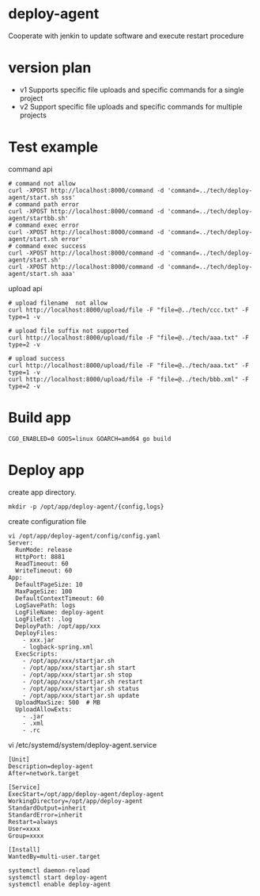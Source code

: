 # deploy-agent
Cooperate with jenkin to update software and execute restart procedure

# version plan
 * v1 Supports specific file uploads and specific commands for a single project
 * v2 Support specific file uploads and specific commands for multiple projects

# Test example
command api
```
# command not allow
curl -XPOST http://localhost:8000/command -d 'command=../tech/deploy-agent/start.sh sss'
# command path error
curl -XPOST http://localhost:8000/command -d 'command=../tech/deploy-agent/startbb.sh'
# command exec error
curl -XPOST http://localhost:8000/command -d 'command=../tech/deploy-agent/start.sh error'
# command exec success
curl -XPOST http://localhost:8000/command -d 'command=../tech/deploy-agent/start.sh'
curl -XPOST http://localhost:8000/command -d 'command=../tech/deploy-agent/start.sh aaa'
```

upload api
```
# upload filename  not allow
curl http://localhost:8000/upload/file -F "file=@../tech/ccc.txt" -F type=1 -v

# upload file suffix not supported
curl http://localhost:8000/upload/file -F "file=@../tech/aaa.txt" -F type=2 -v

# upload success
curl http://localhost:8000/upload/file -F "file=@../tech/aaa.txt" -F type=1 -v
curl http://localhost:8000/upload/file -F "file=@../tech/bbb.xml" -F type=2 -v
```

# Build app
```
CGO_ENABLED=0 GOOS=linux GOARCH=amd64 go build
```

# Deploy app
create app directory. 
```
mkdir -p /opt/app/deploy-agent/{config,logs}
```

create configuration file
```
vi /opt/app/deploy-agent/config/config.yaml
Server:
  RunMode: release
  HttpPort: 8881
  ReadTimeout: 60
  WriteTimeout: 60
App:
  DefaultPageSize: 10
  MaxPageSize: 100
  DefaultContextTimeout: 60
  LogSavePath: logs
  LogFileName: deploy-agent
  LogFileExt: .log
  DeployPath: /opt/app/xxx
  DeployFiles:
    - xxx.jar
    - logback-spring.xml
  ExecScripts:
    - /opt/app/xxx/startjar.sh
    - /opt/app/xxx/startjar.sh start
    - /opt/app/xxx/startjar.sh stop
    - /opt/app/xxx/startjar.sh restart
    - /opt/app/xxx/startjar.sh status
    - /opt/app/xxx/startjar.sh update
  UploadMaxSize: 500  # MB
  UploadAllowExts:
    - .jar
    - .xml
    - .rc
```

vi /etc/systemd/system/deploy-agent.service
```
[Unit]
Description=deploy-agent
After=network.target

[Service]
ExecStart=/opt/app/deploy-agent/deploy-agent
WorkingDirectory=/opt/app/deploy-agent
StandardOutput=inherit
StandardError=inherit
Restart=always
User=xxxx
Group=xxxx

[Install]
WantedBy=multi-user.target

systemctl daemon-reload
systemctl start deploy-agent
systemctl enable deploy-agent
```
